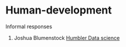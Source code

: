 # Human-development

Informal responses
1. Joshua Blumenstock [Humbler Data science](blumenstock.html)
